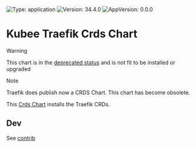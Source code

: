 

[//]: # (README.md generated by gotmpl. DO NOT EDIT.)

![Type: application](https://img.shields.io/badge/Type-application-informational?style=flat-square) ![Version: 34.4.0](https://img.shields.io/badge/Version-34.4.0-informational?style=flat-square) ![AppVersion: 0.0.0](https://img.shields.io/badge/AppVersion-0.0.0-informational?style=flat-square)

# Kubee Traefik Crds Chart

> [!WARNING]
> This chart is in the [deprecated status](../../docs/site/kubee-helmet-chart.md#status) and is not fit to be installed or upgraded

> [!NOTE]
> Traefik does publish now a CRDS Chart.
> This chart has become obsolete.

This [Crds Chart](../../docs/site/crds-chart.md) installs the Traefik CRDs.

## Dev

See [contrib](contrib.md)

